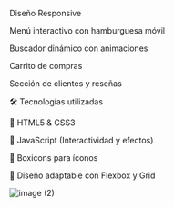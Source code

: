 Diseño Responsive

Menú interactivo con hamburguesa móvil

Buscador dinámico con animaciones

Carrito de compras

Sección de clientes y reseñas

🛠 Tecnologías utilizadas

🔹 HTML5 & CSS3

🔹 JavaScript (Interactividad y efectos)

🔹 Boxicons para íconos

🔹 Diseño adaptable con Flexbox y Grid

![image (2)](https://github.com/user-attachments/assets/cfe1fc6b-439a-4749-80b8-7130ee5064ff)
